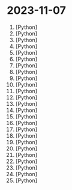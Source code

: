 # 2023-11-07

1. [](https://github.comundefined "DeepSeek Coder: Let the Code Write Itself") [Python]
2. [](https://github.comundefined "Translate the video from one language to another and add dubbing. 将视频从一种语言翻译为另一种语言，并添加配音") [Python]
3. [](https://github.comundefined "A youtube-dl fork with additional features and fixes") [Python]
4. [](https://github.comundefined "Composable transformations of Python+NumPy programs: differentiate, vectorize, JIT to GPU/TPU, and more") [Python]
5. [](https://github.comundefined "Generative Gaussian Splatting for Efficient 3D Content Creation") [Python]
6. [](https://github.comundefined "Stable Diffusion web UI") [Python]
7. [](https://github.comundefined "DeepSpeed is a deep learning optimization library that makes distributed training and inference easy, efficient, and effective.") [Python]
8. [](https://github.comundefined "NVR with realtime local object detection for IP cameras") [Python]
9. [](https://github.comundefined "The official source code repository for the calibre ebook manager") [Python]
10. [](https://github.comundefined "Original reference implementation of 3D Gaussian Splatting for Real-Time Radiance Field Rendering") [Python]
11. [](https://github.comundefined "A PySide6-based cross platform GUI client that launches your beloved GFW to outer space. Support Xray-core and hysteria.") [Python]
12. [](https://github.comundefined "Dev tool that writes scalable apps from scratch while the developer oversees the implementation") [Python]
13. [](https://github.comundefined "openai function calls for humans") [Python]
14. [](https://github.comundefined "OpenChat: Advancing Open-source Language Models with Imperfect Data") [Python]
15. [](https://github.comundefined "Simple Reinforcement learning tutorials, 莫烦Python 中文AI教学") [Python]
16. [](https://github.comundefined "Telegram bing bot DALL-E 3") [Python]
17. [](https://github.comundefined "🏡 Open source home automation that puts local control and privacy first.") [Python]
18. [](https://github.comundefined "MII makes low-latency and high-throughput inference possible, powered by DeepSpeed.") [Python]
19. [](https://github.comundefined "A resource for learning about Machine learning & Deep Learning") [Python]
20. [](https://github.comundefined "Turn your Python application into an Android APK") [Python]
21. [](https://github.comundefined "") [Python]
22. [](https://github.comundefined "分享 GitHub 上有趣、入门级的开源项目。Share interesting, entry-level open source projects on GitHub.") [Python]
23. [](https://github.comundefined "It's React, but in Python") [Python]
24. [](https://github.comundefined "A Gradio web UI for Large Language Models. Supports transformers, GPTQ, AWQ, EXL2, llama.cpp (GGUF), Llama models.") [Python]
25. [](https://github.comundefined "A logical, reasonably standardized, but flexible project structure for doing and sharing data science work.") [Python]
